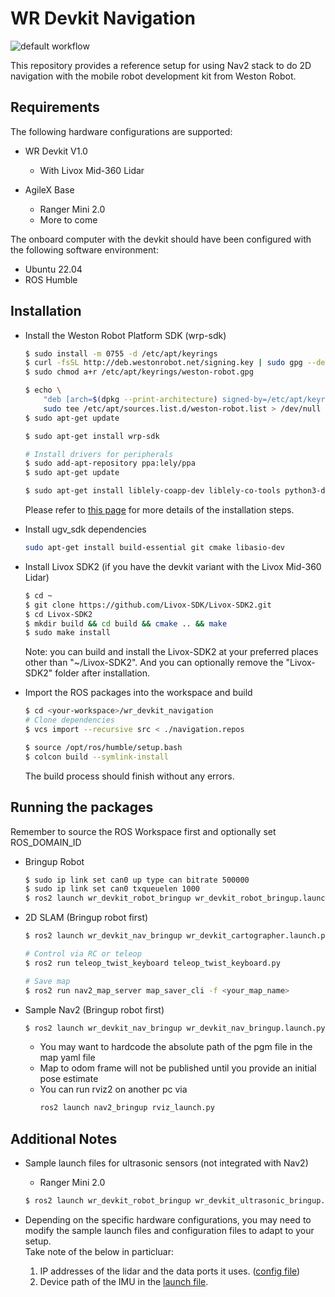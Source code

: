 # WR Devkit Navigation

![default workflow](https://github.com/westonrobot/wr_devkit_navigation/actions/workflows/default.yml/badge.svg?branch=main)

This repository provides a reference setup for using Nav2 stack to do 2D navigation with the mobile robot development kit from Weston Robot.

## Requirements

The following hardware configurations are supported: 

* WR Devkit V1.0
  * With Livox Mid-360 Lidar

* AgileX Base
  * Ranger Mini 2.0
  * More to come

The onboard computer with the devkit should have been configured with the following software environment:

* Ubuntu 22.04 
* ROS Humble

## Installation

* Install the Weston Robot Platform SDK (wrp-sdk)

    ```bash
    $ sudo install -m 0755 -d /etc/apt/keyrings
    $ curl -fsSL http://deb.westonrobot.net/signing.key | sudo gpg --dearmor -o /etc/apt/keyrings/weston-robot.gpg
    $ sudo chmod a+r /etc/apt/keyrings/weston-robot.gpg

    $ echo \
        "deb [arch=$(dpkg --print-architecture) signed-by=/etc/apt/keyrings/weston-robot.gpg] http://deb.westonrobot.net/$(lsb_release -cs) $(lsb_release -cs) main" | \
        sudo tee /etc/apt/sources.list.d/weston-robot.list > /dev/null
    $ sudo apt-get update

    $ sudo apt-get install wrp-sdk

    # Install drivers for peripherals
    $ sudo add-apt-repository ppa:lely/ppa
    $ sudo apt-get update

    $ sudo apt-get install liblely-coapp-dev liblely-co-tools python3-dcf-tools pkg-config
    ```

    Please refer to [this page](https://docs.westonrobot.net/software/installation_guide.html) for more details of the installation steps.

* Install ugv_sdk dependencies
    ```bash
    sudo apt-get install build-essential git cmake libasio-dev
    ```

* Install Livox SDK2 (if you have the devkit variant with the Livox Mid-360 Lidar)

    ```bash
    $ cd ~
    $ git clone https://github.com/Livox-SDK/Livox-SDK2.git
    $ cd Livox-SDK2
    $ mkdir build && cd build && cmake .. && make
    $ sudo make install
    ```

    Note: you can build and install the Livox-SDK2 at your preferred places other than "~/Livox-SDK2". And you can optionally remove the "Livox-SDK2" folder after installation.

* Import the ROS packages into the workspace and build

    ```bash
    $ cd <your-workspace>/wr_devkit_navigation
    # Clone dependencies
    $ vcs import --recursive src < ./navigation.repos

    $ source /opt/ros/humble/setup.bash
    $ colcon build --symlink-install
    ```

    The build process should finish without any errors.

## Running the packages
Remember to source the ROS Workspace first and optionally set ROS_DOMAIN_ID

* Bringup Robot
    ```bash
    $ sudo ip link set can0 up type can bitrate 500000
    $ sudo ip link set can0 txqueuelen 1000
    $ ros2 launch wr_devkit_robot_bringup wr_devkit_robot_bringup.launch.py
    ```

* 2D SLAM (Bringup robot first)
    ```bash
    $ ros2 launch wr_devkit_nav_bringup wr_devkit_cartographer.launch.py 

    # Control via RC or teleop
    $ ros2 run teleop_twist_keyboard teleop_twist_keyboard.py

    # Save map
    $ ros2 run nav2_map_server map_saver_cli -f <your_map_name>
    ```

* Sample Nav2 (Bringup robot first)
    ```bash
    $ ros2 launch wr_devkit_nav_bringup wr_devkit_nav_bringup.launch.py map:=<your_map_yaml>
    ```

    * You may want to hardcode the absolute path of the pgm file in the map yaml file
    * Map to odom frame will not be published until you provide an initial pose estimate 
    * You can run rviz2 on another pc via
      ```bash
      ros2 launch nav2_bringup rviz_launch.py
      ```

## Additional Notes

* Sample launch files for ultrasonic sensors (not integrated with Nav2)
  
    * Ranger Mini 2.0

    ```bash
    $ ros2 launch wr_devkit_robot_bringup wr_devkit_ultrasonic_bringup.launch.py
    ```

* Depending on the specific hardware configurations, you may need to modify the sample launch files and configuration files to adapt to your setup.  
   Take note of the below in particluar:
   1. IP addresses of the lidar and the data ports it uses. ([config file](./src/wr_devkit_robot_bringup/config/MID360_config.json))
   2. Device path of the IMU in the [launch file](./src/wr_devkit_robot_bringup/launch/wr_devkit_sensor_bringup.launch.py).